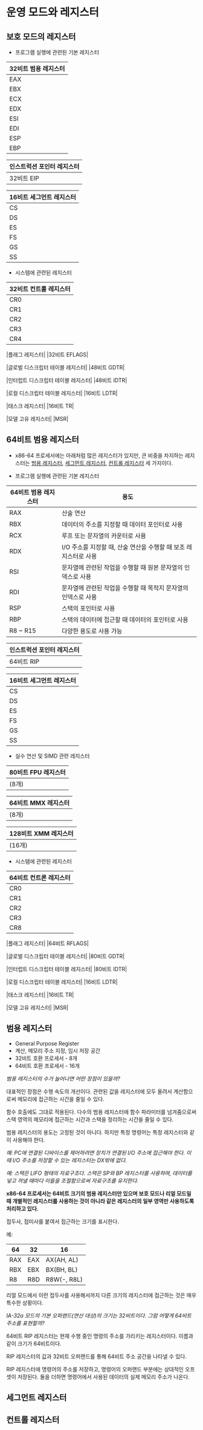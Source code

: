 # 운영 모드와 레지스터
## 보호 모드의 레지스터
- 프로그램 실행에 관련된 기본 레지스터

|32비트 범용 레지스터|
|---|
|EAX|
|EBX|
|ECX|
|EDX|
|ESI|
|EDI|
|ESP|
|EBP|

|인스트럭션 포인터 레지스터|
|---|
|32비트 EIP|

|16비트 세그먼트 레지스터|
|---|
|CS|
|DS|
|ES|
|FS|
|GS|
|SS|

- 시스템에 관련된 레지스터

|32비트 컨트롤 레지스터|
|---|
|CR0|
|CR1|
|CR2|
|CR3|
|CR4|

|플래그 레지스터|
|32비트 EFLAGS|

|글로벌 디스크립터 테이블 레지스터|
|48비트 GDTR|

|인터럽트 디스크립터 테이블 레지스터|
|48비트 IDTR|

|로컬 디스크립터 테이블 레지스터|
|16비트 LDTR|

|태스크 레지스터|
|16비트 TR|

|모델 고유 레지스터|
|MSR|

## 64비트 범용 레지스터
- x86-64 프로세서에는 아래처럼 많은 레지스터가 있지만, 큰 비중을 차지하는 레지스터는 [범용 레지스터](#범용-레지스터), [세그먼트 레지스터](#세그먼트-레지스터), [컨트롤 레지스터](#컨트롤-레지스터) 세 가지이다.

- 프로그램 실행에 관련된 기본 레지스터

|64비트 범용 레지스터|용도|
|---|---|
|RAX|산술 연산|
|RBX|데이터의 주소를 지정할 때 데이터 포인터로 사용|
|RCX|루프 또는 문자열의 카운터로 사용|
|RDX|I/O 주소를 지정할 때, 산술 연산을 수행할 때 보조 레지스터로 사용|
|RSI|문자열에 관련된 작업을 수행할 때 원본 문자열의 인덱스로 사용|
|RDI|문자열에 관련된 작업을 수행할 때 목적지 문자열의 인덱스로 사용|
|RSP|스택의 포인터로 사용|
|RBP|스택의 데이터에 접근할 때 데이터의 포인터로 사용|
|R8 ~ R15|다양한 용도로 사용 가능|

|인스트럭션 포인터 레지스터|
|---|
|64비트 RIP|

|16비트 세그먼트 레지스터|
|---|
|CS|
|DS|
|ES|
|FS|
|GS|
|SS|

- 실수 연산 및 SIMD 관련 레지스터

|80비트 FPU 레지스터|
|---|
|(8개)|

|64비트 MMX 레지스터|
|---|
|(8개)|

|128비트 XMM 레지스터|
|---|
|(16개)|

- 시스템에 관련된 레지스터

|64비트 컨트론 레지스터|
|---|
|CR0|
|CR1|
|CR2|
|CR3|
|CR8|

|플래그 레지스터|
|64비트 RFLAGS|

|글로벌 디스크립터 테이블 레지스터|
|80비트 GDTR|

|인터럽트 디스크립터 테이블 레지스터|
|80비트 IDTR|

|로컬 디스크립터 테이블 레지스터|
|16비트 LDTR|

|태스크 레지스터|
|16비트 TR|

|모델 고유 레지스터|
|MSR|

## 범용 레지스터
- General Purpose Register
- 계산, 메모리 주소 지정, 임시 저장 공간
- 32비트 호환 프로세서 - 8개
- 64비트 호환 프로세서 - 16개

*범용 레지스터의 수가 늘어나면 어떤 장점이 있을까?*

대표적인 장점은 수행 속도의 개선이다. 관련된 값을 레지스터에 모두 올려서 계산함으로써 메모리에 접근하는 시간을 줄일 수 있다.

함수 호출에도 그대로 적용된다. 다수의 범용 레지스터에 함수 파라미터를 넘겨줌으로써 스택 영역의 메모리에 접근하는 시간과 스택을 정리하는 시간을 줄일 수 있다.

범용 레지스터의 용도는 고정된 것이 아니다. 하지만 특정 명령어는 특정 레지스터와 같이 사용해야 한다.

*예: PC에 연결된 디바이스를 제어하려면 장치가 연결된 I/O 주소에 접근해야 한다. 이 때 I/O 주소를 저장할 수 있는 레지스터는 DX밖에 없다.*

*예: 스택은 LIFO 형태의 자료구조다. 스택은 SP와 BP 레지스터를 사용하며, 데이터를 넣고 꺼낼 때마다 이들을 조절함으로써 자료구조를 유지한다.*

**x86-64 프로세서는 64비트 크기의 범용 레지스터만 있으며 보호 모드나 리얼 모드일 때 개별적인 레지스터를 사용하는 것이 아니라 같은 레지스터의 일부 영역만 사용하도록 처리하고 있다.**

접두사, 접미사를 붙여서 접근하는 크기를 표시한다.

예:

|64|32|16|
|---|---|---|
|RAX|EAX|AX(AH, AL)|
|RBX|EBX|BX(BH, BL)|
|R8|R8D|R8W(-, R8L)|

리얼 모드에서 이런 접두사를 사용해서까지 다른 크기의 레지스터에 접근하는 것은 매우 특수한 상황이다.

*IA-32a 모드의 기본 오퍼랜드(연산 대상)의 크기는 32비트이다. 그럼 어떻게 64비트 주소를 표현할까?*

64비트 RIP 레지스터는 현재 수행 중인 명령의 주소를 가리키는 레지스터이다.
이름과 같이 크기가 64비트이다.

RIP 레지스터의 값과 32비트 오퍼랜드를 통해 64비트 주소 공간을 나타낼 수 있다.

RIP 레지스터에 명령어의 주소를 저장하고, 명령어의 오퍼랜드 부분에는 상대적인 오프셋이 저장된다. 둘을 더하면 명령어에서 사용된 데이터의 실제 메모리 주소가 나온다.

## 세그먼트 레지스터
## 컨트롤 레지스터
